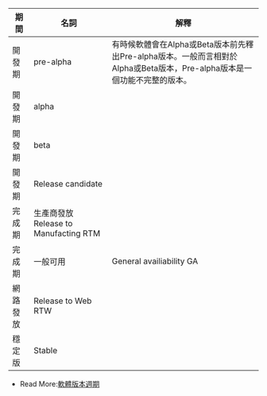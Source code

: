 期間|名詞|解釋
-----|-----|-----
開發期|pre-alpha|有時候軟體會在Alpha或Beta版本前先釋出Pre-alpha版本。一般而言相對於Alpha或Beta版本，Pre-alpha版本是一個功能不完整的版本。
開發期|alpha|
開發期|beta||
開發期|Release candidate||
完成期|生產商發放 Release to Manufacting RTM||
完成期|一般可用|General availiability GA||
網路發放|Release to Web RTW||
穩定版|Stable||

* Read More:[軟體版本週期](https://zh.wikipedia.org/wiki/%E8%BB%9F%E4%BB%B6%E7%89%88%E6%9C%AC%E9%80%B1%E6%9C%9F)